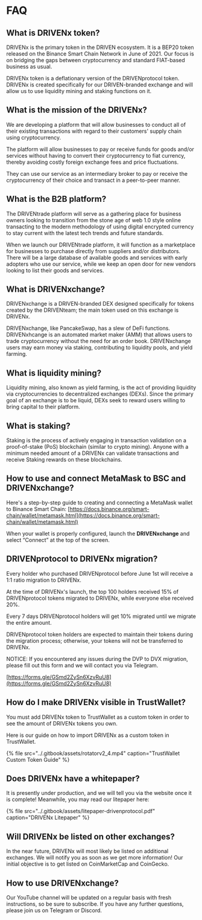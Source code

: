 # FAQ

## What is DRIVENx token?

DRIVENx is the primary token in the DRIVEN ecosystem. It is a BEP20 token released on the Binance Smart Chain Network in June of 2021. Our focus is on bridging the gaps between cryptocurrency and standard FIAT-based business as usual. 

DRIVENx token is a deflationary version of the DRIVENprotocol token. DRIVENx is created specifically for our DRIVEN-branded exchange and will allow us to use liquidity mining and staking functions on it.

## What is the mission of the DRIVENx?

We are developing a platform that will allow businesses to conduct all of their existing transactions with regard to their customers' supply chain using cryptocurrency.

The platform will allow businesses to pay or receive funds for goods and/or services without having to convert their cryptocurrency to fiat currency, thereby avoiding costly foreign exchange fees and price fluctuations.

They can use our service as an intermediary broker to pay or receive the cryptocurrency of their choice and transact in a peer-to-peer manner.

## What is the B2B platform? 

The DRIVENtrade platform will serve as a gathering place for business owners looking to transition from the stone age of web 1.0 style online transacting to the modern methodology of using digital encrypted currency to stay current with the latest tech trends and future standards.

When we launch our DRIVENtrade platform, it will function as a marketplace for businesses to purchase directly from suppliers and/or distributors. There will be a large database of available goods and services with early adopters who use our service, while we keep an open door for new vendors looking to list their goods and services.

## What is DRIVENxchange?

DRIVENxchange is a DRIVEN-branded DEX designed specifically for tokens created by the DRIVENteam; the main token used on this exchange is DRIVENx.

DRIVENxchange, like PancakeSwap, has a slew of DeFi functions. DRIVENxhcange is an automated market maker \(AMM\) that allows users to trade cryptocurrency without the need for an order book. DRIVENxchange users may earn money via staking, contributing to liquidity pools, and yield farming.

## What is liquidity mining?

Liquidity mining, also known as yield farming, is the act of providing liquidity via cryptocurrencies to decentralized exchanges \(DEXs\). Since the primary goal of an exchange is to be liquid, DEXs seek to reward users willing to bring capital to their platform.

## What is staking?

Staking is the process of actively engaging in transaction validation on a proof-of-stake \(PoS\) blockchain \(similar to crypto mining\). Anyone with a minimum needed amount of a DRIVENx can validate transactions and receive Staking rewards on these blockchains.

## **How to use and connect MetaMask to BSC and DRIVENxchange?**

Here's a step-by-step guide to creating and connecting a MetaMask wallet to Binance Smart Chain: [https://docs.binance.org/smart-chain/wallet/metamask.html](https://docs.binance.org/smart-chain/wallet/metamask.html) 

When your wallet is properly configured, launch the **DRIVENxchange** and select “Connect” at the top of the screen.

## DRIVENprotocol to DRIVENx migration?

Every holder who purchased DRIVENprotocol before June 1st will receive a 1:1 ratio migration to DRIVENx.   
  
At the time of DRIVENx's launch, the top 100 holders received 15% of DRIVENprotocol tokens migrated to DRIVENx, while everyone else received 20%.

Every 7 days DRIVENprotocol holders will get 10% migrated until we migrate the entire amount. 

DRIVENprotocol token holders are expected to maintain their tokens during the migration process; otherwise, your tokens will not be transferred to DRIVENx.

NOTICE: If you encountered any issues during the DVP to DVX migration, please fill out this form and we will contact you via Telegram.

[https://forms.gle/GSmd2ZySn6XzvRuU8](https://forms.gle/GSmd2ZySn6XzvRuU8)

## How do I make DRIVENx visible in TrustWallet?

You must add DRIVENx token to TrustWallet as a custom token in order to see the amount of DRIVENx tokens you own.  
  
Here is our guide on how to import DRIVENx as a custom token in TrustWallet.

{% file src="../.gitbook/assets/rotatorv2\_4.mp4" caption="TrustWallet Custom Token Guide" %}

## **Does DRIVENx have a whitepaper?**

It is presently under production, and we will tell you via the website once it is complete! Meanwhile, you may read our litepaper here:  


{% file src="../.gitbook/assets/litepaper-drivenprotocol.pdf" caption="DRIVENx Litepaper" %}

## Will DRIVENx be listed on other exchanges?

In the near future, DRIVENx will most likely be listed on additional exchanges. We will notify you as soon as we get more information! Our initial objective is to get listed on CoinMarketCap and CoinGecko.

## How to use DRIVENxchange?

Our YouTube channel will be updated on a regular basis with fresh instructions, so be sure to subscribe. If you have any further questions, please join us on Telegram or Discord.

